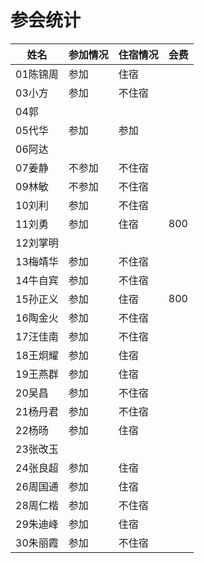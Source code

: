 # 参会统计

姓名|参加情况|住宿情况|会费
---|---|---|---
01陈锦周|参加|住宿|
03小方|参加|不住宿|
04郭|||
05代华|参加|参加|
06阿达|||
07姜静|不参加|不住宿|
09林敏|不参加|不住宿|
10刘利|参加|不住宿|
11刘勇|参加|住宿|800
12刘掌明|||
13梅靖华|参加|不住宿|
14牛自宾|参加|不住宿|
15孙正义|参加|住宿|800
16陶金火|参加|不住宿|
17汪佳南|参加|不住宿|
18王炯耀|参加|住宿|
19王燕群|参加|住宿|
20吴昌|参加|不住宿|
21杨丹君|参加|不住宿|
22杨旸|参加|住宿|
23张改玉|||
24张良超|参加|住宿|
26周国通|参加|住宿|
28周仁楷|参加|不住宿|
29朱迪峰|参加|住宿|
30朱丽霞|参加|不住宿|
